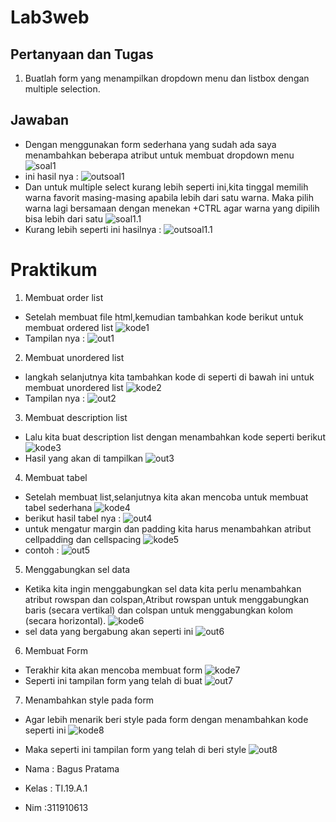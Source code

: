 # Lab3web
## Pertanyaan dan Tugas
1. Buatlah form yang menampilkan dropdown menu dan listbox dengan multiple selection.
## Jawaban
- Dengan menggunakan form sederhana yang sudah ada saya menambahkan beberapa atribut untuk membuat dropdown menu
![soal1](https://github.com/kannahs/Lab3web/blob/master/Image/soal1.PNG?raw=true)
- ini hasil nya :
![outsoal1](https://github.com/kannahs/Lab3web/blob/master/Image/outsoal1.png?raw=true)
- Dan untuk multiple select kurang lebih seperti ini,kita tinggal memilih warna favorit masing-masing apabila lebih dari satu warna. Maka pilih warna lagi bersamaan dengan menekan +CTRL agar warna yang dipilih bisa lebih dari satu
![soal1.1](https://github.com/kannahs/Lab3web/blob/master/Image/soal1.1.PNG?raw=true)
- Kurang lebih seperti ini hasilnya :
![outsoal1.1](https://github.com/kannahs/Lab3web/blob/master/Image/outsoal1.1.PNG?raw=true)
# Praktikum
1. Membuat order list
- Setelah membuat file html,kemudian tambahkan kode berikut untuk membuat ordered list
![kode1](https://github.com/kannahs/Lab3web/blob/master/Image/kode1.PNG?raw=true)
- Tampilan nya :
![out1](https://github.com/kannahs/Lab3web/blob/master/Image/out1.PNG?raw=true)
2. Membuat unordered list
- langkah selanjutnya kita tambahkan kode di seperti di bawah ini untuk membuat unordered list
![kode2](https://github.com/kannahs/Lab3web/blob/master/Image/kode2.PNG?raw=true)
- Tampilan nya :
![out2](https://github.com/kannahs/Lab3web/blob/master/Image/fixout2.PNG?raw=true)
3. Membuat description list
- Lalu kita buat description list dengan menambahkan kode seperti berikut
![kode3](https://github.com/kannahs/Lab3web/blob/master/Image/kode3.PNG?raw=true)
- Hasil yang akan di tampilkan
![out3](https://github.com/kannahs/Lab3web/blob/master/Image/out3.PNG?raw=true)
4. Membuat tabel
- Setelah membuat list,selanjutnya kita akan mencoba untuk membuat tabel sederhana
![kode4](https://github.com/kannahs/Lab3web/blob/master/Image/kode4.PNG?raw=true)
- berikut hasil tabel nya :
![out4](https://github.com/kannahs/Lab3web/blob/master/Image/out4.PNG?raw=true)
- untuk mengatur margin dan padding kita harus menambahkan atribut cellpadding dan cellspacing
![kode5](https://github.com/kannahs/Lab3web/blob/master/Image/kode5.PNG?raw=true)
- contoh :
![out5](https://github.com/kannahs/Lab3web/blob/master/Image/out5.PNG?raw=true)
5. Menggabungkan sel data
- Ketika kita ingin menggabungkan sel data kita perlu menambahkan atribut rowspan dan colspan,Atribut rowspan untuk
menggabungkan baris (secara vertikal) dan colspan untuk menggabungkan kolom (secara
horizontal).
![kode6](https://github.com/kannahs/Lab3web/blob/master/Image/kode6.PNG?raw=true)
- sel data yang bergabung akan seperti ini 
![out6](https://github.com/kannahs/Lab3web/blob/master/Image/out6.PNG?raw=true)
6. Membuat Form
- Terakhir kita akan mencoba membuat form
![kode7](https://github.com/kannahs/Lab3web/blob/master/Image/kode7.PNG?raw=true)
- Seperti ini tampilan form yang telah di buat
![out7](https://github.com/kannahs/Lab3web/blob/master/Image/out7.PNG?raw=true)
7. Menambahkan style pada form
- Agar lebih menarik beri style pada form dengan menambahkan kode seperti ini
![kode8](https://github.com/kannahs/Lab3web/blob/master/Image/kode8.PNG?raw=true)
- Maka seperti ini tampilan form yang telah di beri style
![out8](https://github.com/kannahs/Lab3web/blob/master/Image/out8.PNG?raw=true)



- Nama : Bagus Pratama
- Kelas : TI.19.A.1
- Nim :311910613